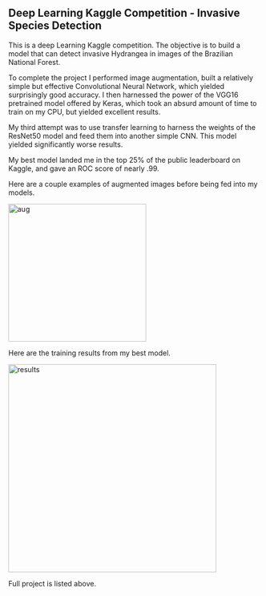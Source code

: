 ## Deep Learning Kaggle Competition - Invasive Species Detection

This is a deep Learning Kaggle competition. The objective is to build a model that can detect invasive Hydrangea in images of the Brazilian National Forest.

To complete the project I performed image augmentation, built a relatively simple but effective Convolutional Neural Network, which yielded surprisingly good accuracy. I then harnessed the power of the VGG16 pretrained model offered by Keras, which took an absurd amount of time to train on my CPU, but yielded excellent results.

My third attempt was to use transfer learning to harness the weights of the ResNet50 model and feed them into another simple CNN. This model yielded significantly worse results.

My best model landed me in the top 25% of the public leaderboard on Kaggle, and gave an ROC score of nearly .99.


Here are a couple examples of augmented images before being fed into my models.

<img width="275" alt="aug" src="https://user-images.githubusercontent.com/19575713/41811882-c76170de-76cc-11e8-831d-387b9fa23ee4.png">


Here are the training results from my best model.

<img width="415" alt="results" src="https://user-images.githubusercontent.com/19575713/41811898-fc54d4f2-76cc-11e8-9f26-e1d9bf5be658.png">


Full project is listed above.
